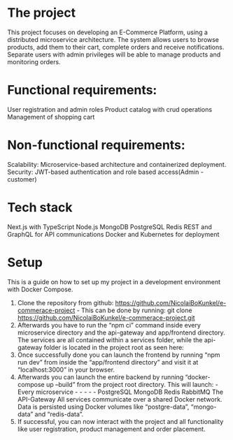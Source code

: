 # The project
This project focuses on developing an E-Commerce Platform, using a distributed microservice architecture. The system allows users to browse products, add them to their cart, complete orders and receive notifications. Separate users with admin privileges will be able to manage products and monitoring orders.


# Functional requirements:
User registration and admin roles
Product catalog with crud operations
Management of shopping cart
# Non-functional requirements:
Scalability: Microservice-based architecture and containerized deployment.
Security: JWT-based authentication and role based access(Admin - customer)

# Tech stack
Next.js with TypeScript
Node.js
MongoDB
PostgreSQL
Redis
REST and GraphQL for API communications
Docker and Kubernetes for deployment

# Setup

This is a guide on how to set up my project in a development environment with Docker 
Compose. 
1. Clone the repository from github: 
https://github.com/NicolaiBoKunkel/e-commerace-project - 
This can be done by running: git clone 
https://github.com/NicolaiBoKunkel/e-commerace-project.git 
2. Afterwards you have to run the “npm ci” command inside every microservice 
directory and the api-gateway and app/frontend directory. The services are all 
contained within a services folder, while the api-gateway folder is located in the 
project root as seen here: 
3. Once successfully done you can launch the frontend by running “npm run dev” from 
inside the “app/frontend directory” and visit it at “localhost:3000” in your browser. 
4. Afterwards you can launch the entire backend by running “docker-compose up –build” from the project root directory. This will launch: - 
Every microservice - - - - - 
PostgreSQL 
MongoDB 
Redis 
RabbitMQ 
The API-Gateway 
All services communicate over a shared Docker network. Data is persisted using Docker 
volumes like “postgre-data”, “mongo-data” and “redis-data”. 
5. If successful, you can now interact with the project and all functionality like user 
registration, product management and order placement. 